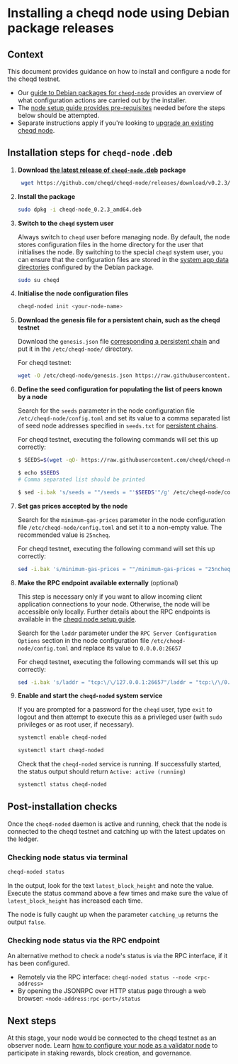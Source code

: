 # Installing a cheqd node using Debian package releases

## Context

This document provides guidance on how to install and configure a node for the cheqd testnet.

* Our [guide to Debian packages for `cheqd-node`](readme.md) provides an overview of what configuration actions are carried out by the installer.
* The [node setup guide provides pre-requisites](../readme.md) needed before the steps below should be attempted.
* Separate instructions apply if you're looking to [upgrade an existing cheqd node](deb-package-upgrade.md).

## Installation steps for `cheqd-node` .deb

1. **Download** [**the latest release of `cheqd-node` .deb**](https://github.com/cheqd/cheqd-node/releases/latest) **package**

   ```bash
    wget https://github.com/cheqd/cheqd-node/releases/download/v0.2.3/cheqd-node_0.2.3_amd64.deb
   ```

2. **Install the package**

   ```bash
   sudo dpkg -i cheqd-node_0.2.3_amd64.deb
   ```

3. **Switch to the `cheqd` system user**

   Always switch to `cheqd` user before managing node. By default, the node stores configuration files in the home directory for the user that initialises the node. By switching to the special `cheqd` system user, you can ensure that the configuration files are stored in the [system app data directories](readme.md) configured by the Debian package.

   ```bash
   sudo su cheqd
   ```

4. **Initialise the node configuration files**

   ```bash
   cheqd-noded init <your-node-name>
   ```

5. **Download the genesis file for a persistent chain, such as the cheqd testnet**

   Download the `genesis.json` file [corresponding a persistent chain](https://github.com/cheqd/cheqd-node/tree/main/persistent_chains/testnet) and put it in the `/etc/cheqd-node/` directory.

   For cheqd testnet:

   ```bash
   wget -O /etc/cheqd-node/genesis.json https://raw.githubusercontent.com/cheqd/cheqd-node/main/persistent_chains/testnet/genesis.json
   ```

6. **Define the seed configuration for populating the list of peers known by a node**

   Search for the `seeds` parameter in the node configuration file `/etc/cheqd-node/config.toml` and set its value to a comma separated list of seed node addresses specified in `seeds.txt` for [persistent chains](https://github.com/cheqd/cheqd-node/tree/main/persistent_chains/testnet).

   For cheqd testnet, executing the following commands will set this up correctly:

   ```bash
   $ SEEDS=$(wget -qO- https://raw.githubusercontent.com/cheqd/cheqd-node/main/persistent_chains/testnet/seeds.txt)

   $ echo $SEEDS
   # Comma separated list should be printed

   $ sed -i.bak 's/seeds = ""/seeds = "'$SEEDS'"/g' /etc/cheqd-node/config.toml
   ```

7. **Set gas prices accepted by the node**

   Search for the `minimum-gas-prices` parameter in the node configuration file `/etc/cheqd-node/config.toml` and set it to a non-empty value. The recommended value is `25ncheq`.

   For cheqd testnet, executing the following command will set this up correctly:

   ```bash
   sed -i.bak 's/minimum-gas-prices = ""/minimum-gas-prices = "25ncheq"/g' /etc/cheqd-node/app.toml
   ```

8. **Make the RPC endpoint available externally** \(optional\)

   This step is necessary only if you want to allow incoming client application connections to your node. Otherwise, the node will be accessible only locally. Further details about the RPC endpoints is available in the [cheqd node setup guide](../readme.md).

   Search for the `laddr` parameter under the `RPC Server Configuration Options` section in the node configuration file `/etc/cheqd-node/config.toml` and replace its value to `0.0.0.0:26657`

   For cheqd testnet, executing the following commands will set this up correctly:

   ```bash
   sed -i.bak 's/laddr = "tcp:\/\/127.0.0.1:26657"/laddr = "tcp:\/\/0.0.0.0:26657"/g' /etc/cheqd-node/config.toml
   ```

9. **Enable and start the `cheqd-noded` system service**

   If you are prompted for a password for the `cheqd` user, type `exit` to logout and then attempt to execute this as a privileged user \(with `sudo` privileges or as root user, if necessary\).

   ```bash
   systemctl enable cheqd-noded
   ```

   ```bash
   systemctl start cheqd-noded
   ```

   Check that the `cheqd-noded` service is running. If successfully started, the status output should return `Active: active (running)`

   ```bash
   systemctl status cheqd-noded
   ```

## Post-installation checks

Once the `cheqd-noded` daemon is active and running, check that the node is connected to the cheqd testnet and catching up with the latest updates on the ledger.

### Checking node status via terminal

```bash
cheqd-noded status
```

In the output, look for the text `latest_block_height` and note the value. Execute the status command above a few times and make sure the value of `latest_block_height` has increased each time.

The node is fully caught up when the parameter `catching_up` returns the output `false`.

### Checking node status via the RPC endpoint

An alternative method to check a node's status is via the RPC interface, if it has been configured.

* Remotely via the RPC interface: `cheqd-noded status --node <rpc-address>`
* By opening the JSONRPC over HTTP status page through a web browser: `<node-address:rpc-port>/status`

## Next steps

At this stage, your node would be connected to the cheqd testnet as an observer node. Learn [how to configure your node as a validator node](../configure-new-validator.md) to participate in staking rewards, block creation, and governance.

